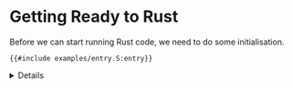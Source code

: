 # Getting Ready to Rust

Before we can start running Rust code, we need to do some initialisation.

```armasm
{{#include examples/entry.S:entry}}
```

<details>

* This is the same as it would be for C: initialising the processor state, zeroing the BSS, and
  setting up the stack pointer.
  * The BSS (block starting symbol, for historical reasons) is the part of the object file which
    containing statically allocated variables which are initialised to zero. They are omitted from
    the image, to avoid wasting space on zeroes. The compiler assumes that the loader will take care
    of zeroing them.
* The BSS may already be zeroed, depending on how memory is initialised and the image is loaded, but
  we zero it to be sure.
* We need to enable the MMU and cache before reading or writing any memory. If we don't:
  * Unaligned accesses will fault. We build the Rust code for the `aarch64-unknown-none` target
    which sets `+strict-align` to prevent the compiler generating unaligned accesses, so it should
    be fine in this case, but this is not necessarily the case in general.
  * If it were running in a VM, this can lead to cache coherency issues. The problem is that the VM
    is accessing memory directly with the cache disabled, while the host has cachable aliases to the
    same memory. Even if the host doesn't explicitly access the memory, speculative accesses can
    lead to cache fills, and then changes from one or the other will get lost when the cache is
    cleaned or the VM enables the cache. (Cache is keyed by physical address, not VA or IPA.)
* For simplicity, we just use a hardcoded pagetable (see `idmap.S`) which identity maps the first 1
  GiB of address space for devices, the next 1 GiB for DRAM, and another 1 GiB higher up for more
  devices. This matches the memory layout that QEMU uses.
* We also set up the exception vector (`vbar_el1`), which we'll see more about later.

</details>
